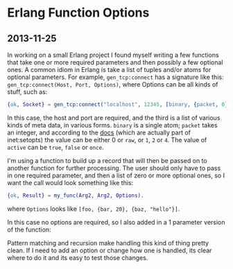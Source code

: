 # Erlang Function Options

## 2013-11-25

In working on a small Erlang project I found myself writing a few
functions that take one or more required parameters and then possibly
a few optional ones. A common idiom in Erlang is take a
list of tuples and/or atoms for optional parameters. For example,
`gen_tcp:connect` has a signature like this: `gen_tcp:connect(Host, Port, Options)`, where Options can be all kinds of stuff, such as:

```erlang
{ok, Socket} = gen_tcp:connect("localhost", 12345, [binary, {packet, 0}, {active, false}]).
```

In this case, the host and port are required, and the third is a list
 of various kinds of meta data, in various forms. `binary` is a single
 atom; `packet` takes an integer, and according to the
 [docs](http://erldocs.com/R16B02/kernel/inet.html#setopts/2) (which
 are actually part of inet:setopts) the value can be either 0 or `raw`, or
 `1`, `2` or `4`. The value of `active` can be `true`, `false` or `once`.

I'm using a function to build up a record that will
then be passed on to another function for further processing. The user
should only have to pass in one required parameter, and then a list of
zero or more optional ones, so I want the call would look something like this:

```erlang
{ok, Result} = my_func(Arg2, Arg2, Options).
```

where `Options` looks like `[foo, {bar, 20}, {baz, "hello"}]`.

In this case no options are required, so I also added in a 1 parameter version of the function:

<code id="gist-7666492" data-file="function_options.erl"></code>

Pattern matching and recursion make handling this kind of thing pretty
clean. If I need to add an option or change how one is handled, its
clear where to do it and its easy to test those changes.

